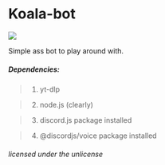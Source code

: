 # Koala-bot
[<img src="https://img.shields.io/github/issues/PandaDiestro/Koala-bot?style=for-the-badge&logo=github&color=red">](https://github.com/PandaDiestro/Koala-bot/issues)

Simple ass bot to play around with.

##### Dependencies:

> 1. yt-dlp

> 2. node.js (clearly)

> 3. discord.js package installed

> 4. @discordjs/voice package installed





###### <i>licensed under the unlicense</i>
